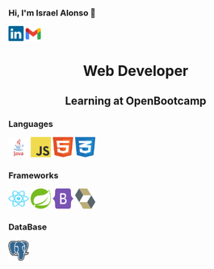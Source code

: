 ### Hi, I'm Israel Alonso 👋
<a href="https://www.linkedin.com/in/israel-alonso-nino/" target="_blank"><img src="img/linkedin-icon-2.svg" width="30" height="30"></a>
<a href="mailto:ianstry85@gmail.com"><img src="img/official-gmail-icon-2020-.svg" width="30" height="30"></a>
<h1 align="center">Web Developer</h1>
<h2 align="center">Learning at OpenBootcamp</h2>

### Languages
<a target="_blank"><img src="img/java.svg" width="40" height="40"></a>
<a target="_blank"><img src="img/logo-javascript.svg" width="40" height="40"></a>
<a target="_blank"><img src="img/html-1.svg" width="40" height="40"></a>
<a target="_blank"><img src="img/css-3.svg" width="40" height="40"></a>

### Frameworks
<a target="_blank"><img src="img/react-2.svg" width="40" height="40"></a>
<a target="_blank"><img src="img/spring-3.svg" width="40" height="40"></a>
<a target="_blank"><img src="img/bootstrap-5-1.svg" width="40" height="40"></a>
<a target="_blank"><img src="img/hibernate.svg" width="40" height="40"></a>

### DataBase
<a target="_blank"><img src="img/postgresql.svg" width="40" height="40"></a>

<!--
**isAlon85/isAlon85** is a ✨ _special_ ✨ repository because its `README.md` (this file) appears on your GitHub profile.

Here are some ideas to get you started:

- 🔭 I’m currently working on ...
- 🌱 I’m currently learning ...
- 👯 I’m looking to collaborate on ...
- 🤔 I’m looking for help with ...
- 💬 Ask me about ...
- 📫 How to reach me: ...
- 😄 Pronouns: ...
- ⚡ Fun fact: ...
-->
